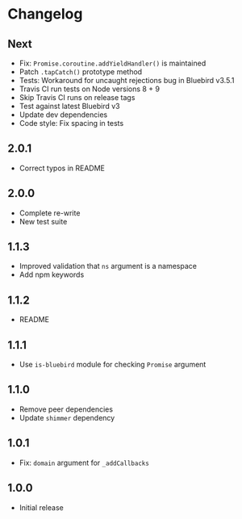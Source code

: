 # Changelog

## Next

* Fix: `Promise.coroutine.addYieldHandler()` is maintained
* Patch `.tapCatch()` prototype method
* Tests: Workaround for uncaught rejections bug in Bluebird v3.5.1
* Travis CI run tests on Node versions 8 + 9
* Skip Travis CI runs on release tags
* Test against latest Bluebird v3
* Update dev dependencies
* Code style: Fix spacing in tests

## 2.0.1

* Correct typos in README

## 2.0.0

* Complete re-write
* New test suite

## 1.1.3

* Improved validation that `ns` argument is a namespace
* Add npm keywords

## 1.1.2

* README

## 1.1.1

* Use `is-bluebird` module for checking `Promise` argument

## 1.1.0

* Remove peer dependencies
* Update `shimmer` dependency

## 1.0.1

* Fix: `domain` argument for `_addCallbacks`

## 1.0.0

* Initial release
